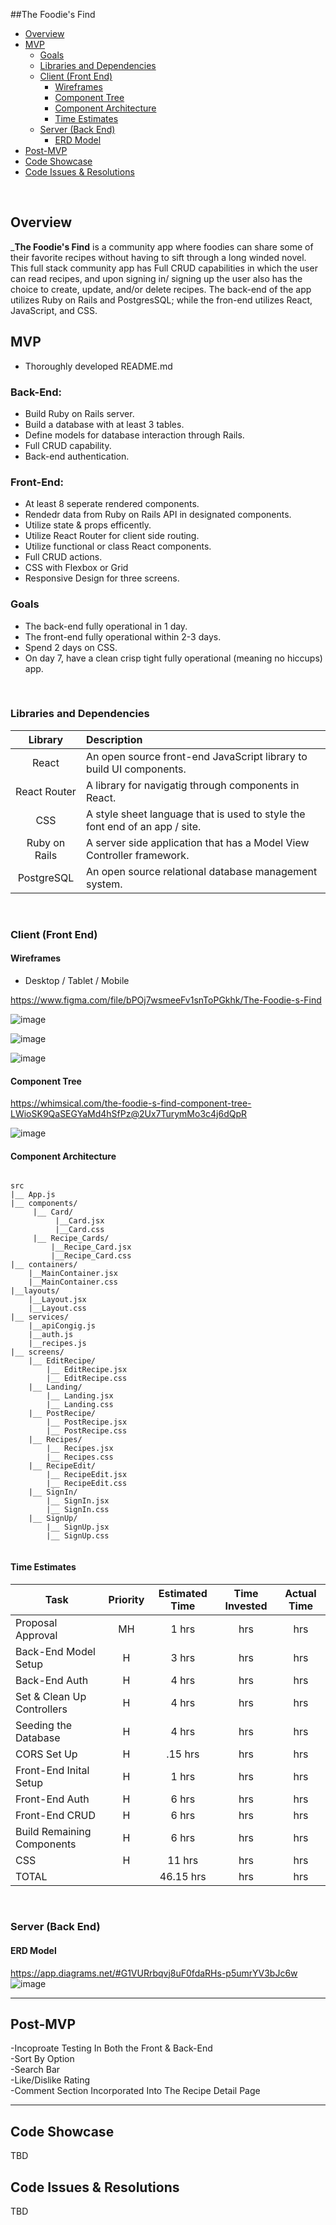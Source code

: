 ##The Foodie's Find

- [Overview](#overview)
- [MVP](#mvp)
  - [Goals](#goals)
  - [Libraries and Dependencies](#libraries-and-dependencies)
  - [Client (Front End)](#client-front-end)
    - [Wireframes](#wireframes)
    - [Component Tree](#component-tree)
    - [Component Architecture](#component-architecture)
    - [Time Estimates](#time-estimates)
  - [Server (Back End)](#server-back-end)
    - [ERD Model](#erd-model)
- [Post-MVP](#post-mvp)
- [Code Showcase](#code-showcase)
- [Code Issues & Resolutions](#code-issues--resolutions)

<br>

## Overview

_**The Foodie's Find** is a community app where foodies can share some of their favorite recipes without having to sift through a long winded novel. This full stack community app has Full CRUD capabilities in which the user can read recipes, and upon signing in/ signing up the user also has the choice to create, update, and/or delete recipes. The back-end of the app utilizes Ruby on Rails and PostgresSQL; while the fron-end utilizes React, JavaScript, and CSS.  

## MVP
- Thoroughly developed README.md    <br>

### Back-End:
- Build Ruby on Rails server.     <br>
- Build a database with at least 3 tables.     <br>
- Define models for database interaction through Rails.     <br>
- Full CRUD capability.  <br>
- Back-end authentication.

### Front-End:
- At least 8 seperate rendered components.    <br>
- Rendedr data from Ruby on Rails API in designated components.    <br>
- Utilize state & props efficently.    <br>
- Utilize React Router for client side routing.
- Utilize functional or class React components.   <br>
- Full CRUD actions.    <br>
- CSS with Flexbox or Grid    <br>
- Responsive Design for three screens.    <br>

### Goals
- The back-end fully operational in 1 day. <br>
- The front-end fully operational within 2-3 days. <br>
- Spend 2 days on CSS. <br>
- On day 7, have a clean crisp tight fully operational (meaning no hiccups) app.

<br>

### Libraries and Dependencies

|     Library      | Description                                |
| :--------------: | :----------------------------------------- |
|      React       | An open source front-end JavaScript library to build UI components. |
|   React Router   | A library for navigatig through components in React. |
|       CSS        | A style sheet language that is used to style the font end of an app / site. |
|  Ruby on Rails   | A server side application that has a Model View Controller framework. |
|    PostgreSQL    | An open source relational database management system.|

<br>

### Client (Front End)

#### Wireframes

- Desktop / Tablet / Mobile

https://www.figma.com/file/bPOj7wsmeeFv1snToPGkhk/The-Foodie-s-Find

![image](https://user-images.githubusercontent.com/59977555/122933829-fcefbb00-d33c-11eb-99e3-ec9c1e7b9a0b.png)

![image](https://user-images.githubusercontent.com/59977555/122934058-2dcff000-d33d-11eb-8e89-6adb04cc39dc.png)

![image](https://user-images.githubusercontent.com/59977555/122934264-61127f00-d33d-11eb-95da-7a7fc5f680d5.png)




#### Component Tree

https://whimsical.com/the-foodie-s-find-component-tree-LWioSK9QaSEGYaMd4hSfPz@2Ux7TurymMo3c4j6dQpR

![image](https://user-images.githubusercontent.com/59977555/122933111-55728880-d33c-11eb-9dad-7b471ec5588c.png)



#### Component Architecture

``` structure

src
|__ App.js
|__ components/
     |__ Card/
          |__Card.jsx
          |__Card.css
     |__ Recipe_Cards/
         |__Recipe_Card.jsx
         |__Recipe_Card.css 
|__ containers/  
    |__MainContainer.jsx   
    |__MainContainer.css
|__layouts/
    |__Layout.jsx
    |__Layout.css
|__ services/
    |__apiCongig.js
    |__auth.js
    |__recipes.js
|__ screens/
    |__ EditRecipe/
        |__ EditRecipe.jsx
        |__ EditRecipe.css
    |__ Landing/
        |__ Landing.jsx
        |__ Landing.css
    |__ PostRecipe/
        |__ PostRecipe.jsx
        |__ PostRecipe.css
    |__ Recipes/
        |__ Recipes.jsx
        |__ Recipes.css
    |__ RecipeEdit/
        |__ RecipeEdit.jsx
        |__ RecipeEdit.css
    |__ SignIn/
        |__ SignIn.jsx
        |__ SignIn.css
    |__ SignUp/
        |__ SignUp.jsx
        |__ SignUp.css
      

```

#### Time Estimates

| Task                       | Priority | Estimated Time | Time Invested | Actual Time |
| --------------------       | :------: | :------------: | :-----------: | :---------: |
| Proposal Approval          |    MH    |     1 hrs      |      hrs      |      hrs    |
| Back-End Model Setup       |    H     |     3 hrs      |      hrs      |      hrs    |
| Back-End Auth              |    H     |     4 hrs      |      hrs      |      hrs    |
| Set & Clean Up Controllers |    H     |     4 hrs      |      hrs      |      hrs    |
| Seeding the Database       |    H     |     4 hrs      |      hrs      |      hrs    |
| CORS Set Up                |    H     |    .15 hrs     |      hrs      |      hrs    |
| Front-End Inital Setup     |    H     |     1 hrs      |      hrs      |      hrs    |
| Front-End Auth             |    H     |     6 hrs      |      hrs      |      hrs    |
| Front-End CRUD             |    H     |     6 hrs      |      hrs      |      hrs    |
| Build Remaining Components |    H     |     6 hrs      |      hrs      |      hrs    |
| CSS                        |    H     |    11 hrs      |      hrs      |      hrs    |
| TOTAL                      |          |   46.15 hrs    |      hrs      |      hrs    |


<br>

### Server (Back End)

#### ERD Model

https://app.diagrams.net/#G1VURrbqvj8uF0fdaRHs-p5umrYV3bJc6w
<br>
![image](https://user-images.githubusercontent.com/59977555/122933420-a4b8b900-d33c-11eb-9910-4998e181ffe9.png)


***

## Post-MVP

-Incoproate Testing In Both the Front & Back-End <br>
-Sort By Option <br>
-Search Bar <br>
-Like/Dislike Rating <br>
-Comment Section Incorporated Into The Recipe Detail Page <br>

***

## Code Showcase

TBD

## Code Issues & Resolutions

TBD
